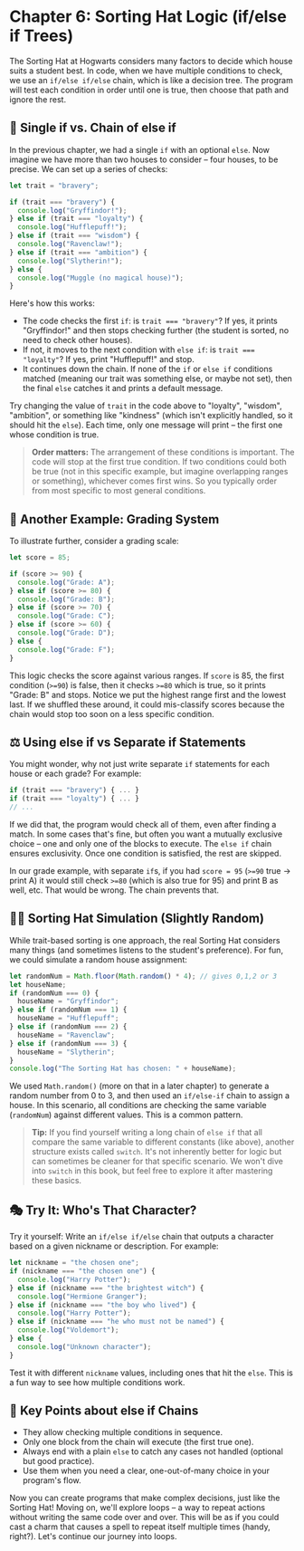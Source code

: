 # Chapter 6: Sorting Hat Logic (if/else if Trees)

The Sorting Hat at Hogwarts considers many factors to decide which house suits a student best. In code, when we have multiple conditions to check, we use an `if/else if/else` chain, which is like a decision tree. The program will test each condition in order until one is true, then choose that path and ignore the rest.

## 🎩 Single if vs. Chain of else if

In the previous chapter, we had a single `if` with an optional `else`. Now imagine we have more than two houses to consider – four houses, to be precise. We can set up a series of checks:

```js
let trait = "bravery";

if (trait === "bravery") {
  console.log("Gryffindor!");
} else if (trait === "loyalty") {
  console.log("Hufflepuff!");
} else if (trait === "wisdom") {
  console.log("Ravenclaw!");
} else if (trait === "ambition") {
  console.log("Slytherin!");
} else {
  console.log("Muggle (no magical house)");
}
```

Here's how this works:

- The code checks the first `if`: is `trait === "bravery"`? If yes, it prints "Gryffindor!" and then stops checking further (the student is sorted, no need to check other houses).
- If not, it moves to the next condition with `else if`: is `trait === "loyalty"`? If yes, print "Hufflepuff!" and stop.
- It continues down the chain. If none of the `if` or `else if` conditions matched (meaning our trait was something else, or maybe not set), then the final `else` catches it and prints a default message.

Try changing the value of `trait` in the code above to "loyalty", "wisdom", "ambition", or something like "kindness" (which isn't explicitly handled, so it should hit the `else`). Each time, only one message will print – the first one whose condition is true.

> **Order matters:** The arrangement of these conditions is important. The code will stop at the first true condition. If two conditions could both be true (not in this specific example, but imagine overlapping ranges or something), whichever comes first wins. So you typically order from most specific to most general conditions.

## 🏅 Another Example: Grading System

To illustrate further, consider a grading scale:

```js
let score = 85;

if (score >= 90) {
  console.log("Grade: A");
} else if (score >= 80) {
  console.log("Grade: B");
} else if (score >= 70) {
  console.log("Grade: C");
} else if (score >= 60) {
  console.log("Grade: D");
} else {
  console.log("Grade: F");
}
```

This logic checks the score against various ranges. If `score` is 85, the first condition (`>=90`) is false, then it checks `>=80` which is true, so it prints "Grade: B" and stops. Notice we put the highest range first and the lowest last. If we shuffled these around, it could mis-classify scores because the chain would stop too soon on a less specific condition.

## ⚖️ Using else if vs Separate if Statements

You might wonder, why not just write separate `if` statements for each house or each grade? For example:

```js
if (trait === "bravery") { ... }
if (trait === "loyalty") { ... }
// ...
```

If we did that, the program would check all of them, even after finding a match. In some cases that's fine, but often you want a mutually exclusive choice – one and only one of the blocks to execute. The `else if` chain ensures exclusivity. Once one condition is satisfied, the rest are skipped.

In our grade example, with separate `if`s, if you had `score = 95` (`>=90` true -> print A) it would still check `>=80` (which is also true for 95) and print B as well, etc. That would be wrong. The chain prevents that.

## 🧙‍♂️ Sorting Hat Simulation (Slightly Random)

While trait-based sorting is one approach, the real Sorting Hat considers many things (and sometimes listens to the student's preference). For fun, we could simulate a random house assignment:

```js
let randomNum = Math.floor(Math.random() * 4); // gives 0,1,2 or 3
let houseName;
if (randomNum === 0) {
  houseName = "Gryffindor";
} else if (randomNum === 1) {
  houseName = "Hufflepuff";
} else if (randomNum === 2) {
  houseName = "Ravenclaw";
} else if (randomNum === 3) {
  houseName = "Slytherin";
}
console.log("The Sorting Hat has chosen: " + houseName);
```

We used `Math.random()` (more on that in a later chapter) to generate a random number from 0 to 3, and then used an `if/else-if` chain to assign a house. In this scenario, all conditions are checking the same variable (`randomNum`) against different values. This is a common pattern.

> **Tip:** If you find yourself writing a long chain of `else if` that all compare the same variable to different constants (like above), another structure exists called `switch`. It's not inherently better for logic but can sometimes be cleaner for that specific scenario. We won't dive into `switch` in this book, but feel free to explore it after mastering these basics.

## 🎭 Try It: Who's That Character?

Try it yourself: Write an `if/else if/else` chain that outputs a character based on a given nickname or description. For example:

```js
let nickname = "the chosen one";
if (nickname === "the chosen one") {
  console.log("Harry Potter");
} else if (nickname === "the brightest witch") {
  console.log("Hermione Granger");
} else if (nickname === "the boy who lived") {
  console.log("Harry Potter");
} else if (nickname === "he who must not be named") {
  console.log("Voldemort");
} else {
  console.log("Unknown character");
}
```

Test it with different `nickname` values, including ones that hit the `else`. This is a fun way to see how multiple conditions work.

## 🌟 Key Points about else if Chains

- They allow checking multiple conditions in sequence.
- Only one block from the chain will execute (the first true one).
- Always end with a plain `else` to catch any cases not handled (optional but good practice).
- Use them when you need a clear, one-out-of-many choice in your program's flow.

Now you can create programs that make complex decisions, just like the Sorting Hat! Moving on, we'll explore loops – a way to repeat actions without writing the same code over and over. This will be as if you could cast a charm that causes a spell to repeat itself multiple times (handy, right?). Let's continue our journey into loops.
